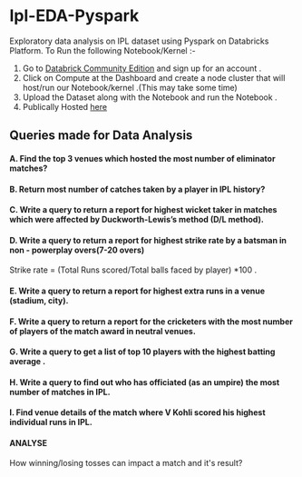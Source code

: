 # Ipl-EDA-Pyspark
Exploratory data analysis on IPL dataset using Pyspark on Databricks Platform.
To Run the following Notebook/Kernel :- 
1. Go to [Databrick Community Edition](https://community.cloud.databricks.com/) and sign up for an account .
2. Click on Compute at the Dashboard and create a node cluster that will host/run our Notebook/kernel .(This may take some time)
3. Upload the Dataset along with the Notebook and run the Notebook . 
4. Publically Hosted [here](https://databricks-prod-cloudfront.cloud.databricks.com/public/4027ec902e239c93eaaa8714f173bcfc/4354019879938929/3816681144227439/2770203938443209/latest.html)

## Queries made for Data Analysis

#### A. Find the top 3 venues which hosted the most number of eliminator matches?

#### B. Return most number of catches taken by a player in IPL history?

#### C. Write a query to return a report for highest wicket taker in matches which were affected by Duckworth-Lewis’s method (D/L method).

#### D. Write a query to return a report for highest strike rate by a batsman in non - powerplay overs(7-20 overs)
Strike rate = (Total Runs scored/Total balls faced by player) *100 . 

#### E. Write a query to return a report for highest extra runs in a venue (stadium, city). 

#### F. Write a query to return a report for the cricketers with the most number of players of the match award in neutral venues.

#### G. Write a query to get a list of top 10 players with the highest batting average .

#### H. Write a query to find out who has officiated (as an umpire) the most number of matches in IPL.

#### I. Find venue details of the match where V Kohli scored his highest individual runs in IPL.

#### ANALYSE
How winning/losing tosses can impact a match and it's result?
